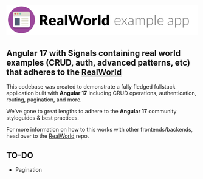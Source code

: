 # ![Real World Example App](logo.png)

## Angular 17 with Signals containing real world examples (CRUD, auth, advanced patterns, etc) that adheres to the [RealWorld](https://github.com/gothinkster/realworld)

This codebase was created to demonstrate a fully fledged fullstack application built with **Angular 17** including CRUD operations, authentication, routing, pagination, and more.

We've gone to great lengths to adhere to the **Angular 17** community styleguides & best practices.

For more information on how to this works with other frontends/backends, head over to the [RealWorld](https://github.com/gothinkster/realworld) repo.



## TO-DO 
- Pagination 